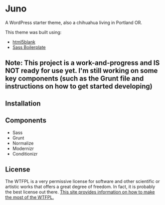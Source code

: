# Juno
A WordPress starter theme, also a chihuahua living in Portland OR.  

This theme was built using:  
  - [html5blank](http://html5blank.com/)
  - [Sass Boilerplate](https://github.com/HugoGiraudel/sass-boilerplate)

## Note: This project is a work-and-progress and IS NOT ready for use yet. I'm still working on some key components (such as the Grunt file and instructions on how to get started developing)

## Installation

## Components
  - Sass
  - Grunt
  - Normalize
  - Modernizr
  - Conditionizr

## License
The WTFPL is a very permissive license for software and other scientific or artistic works that offers a great degree of freedom. In fact, it is probably the best license out there. [This site provides information on how to make the most of the WTFPL.](http://www.wtfpl.net) 
